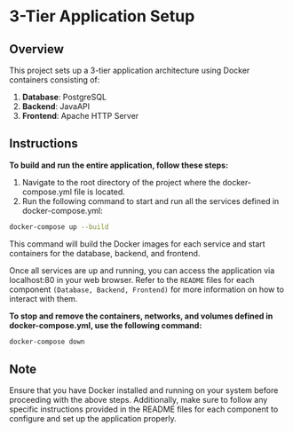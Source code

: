 # 3-Tier Application Setup

## Overview

This project sets up a 3-tier application architecture using Docker containers consisting of:
1. **Database**: PostgreSQL
2. **Backend**: JavaAPI
3. **Frontend**: Apache HTTP Server 

## Instructions

**To build and run the entire application, follow these steps:**

1. Navigate to the root directory of the project where the docker-compose.yml file is located.
2. Run the following command to start and run all the services defined in docker-compose.yml: 
```bash
docker-compose up --build
```
This command will build the Docker images for each service and start containers for the database, backend, and frontend.

Once all services are up and running, you can access the application via localhost:80 in your web browser. 
Refer to the `README` files for each component `(Database, Backend, Frontend)` for more information on how to interact with them.


**To stop and remove the containers, networks, and volumes defined in docker-compose.yml, use the following command:**
```bash
docker-compose down
```

## Note
Ensure that you have Docker installed and running on your system before proceeding with the above steps. Additionally, make sure to follow any specific instructions provided in the README files for each component to configure and set up the application properly.